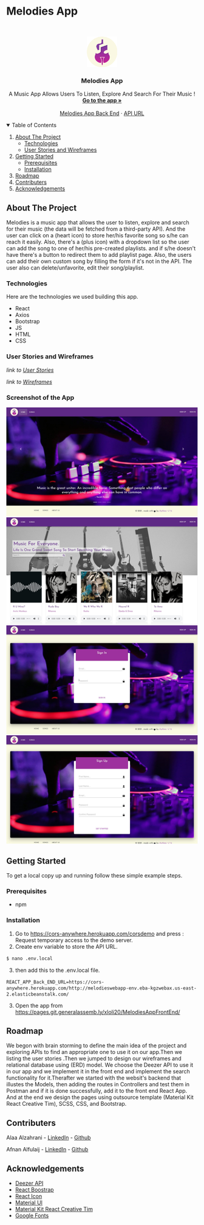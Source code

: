 # Melodies App

<!-- PROJECT LOGO -->
<br />
<p align="center">
  <a href="">
    <img src="public/MelodiesLogo.png" alt="Logo" width="80" height="80">
  </a>

  <h3 align="center">Melodies App</h3>

  <p align="center">
    A Music App Allows Users To Listen, Explore And Search For Their Music !
    <br />
    <a href="https://pages.git.generalassemb.ly/xloli20/MelodiesAppFrontEnd/"><strong>Go to the app »</strong></a>
    <br />
    <br />
    <a href="https://git.generalassemb.ly/xloli20/MelodiesAppBackEnd">Melodies App Back End</a>
    ·
    <a href="http://melodieswebapp-env.eba-kgzwebax.us-east-2.elasticbeanstalk.com/">API URL</a>
  </p>
</p>


<!-- TABLE OF CONTENTS -->
<details open="open">
  <summary>Table of Contents</summary>
  <ol>
    <li>
      <a href="#about-the-project">About The Project</a>
      <ul>
        <li><a href="#technologies">Technologies</a></li>
        <li><a href="#user-stories-and-wireframes">User Stories and Wireframes</a></li>
      </ul>
    </li>
    <li>
      <a href="#getting-started">Getting Started</a>
      <ul>
        <li><a href="#prerequisites">Prerequisites</a></li>
        <li><a href="#installation">Installation</a></li>
      </ul>
    </li>
    <li><a href="#roadmap">Roadmap</a></li>
    <li><a href="#contributers">Contributers</a></li>
    <li><a href="#acknowledgements">Acknowledgements</a></li>
  </ol>
</details>



<!-- ABOUT THE PROJECT -->
## About The Project

Melodies is a music app that allows the user to listen, explore and search for their music (the data will be fetched from a third-party API). And the user can click on a (heart icon) to store her/his favorite song so s/he can reach it easily. Also, there's a (plus icon) with a dropdown list so the user can add the song to one of her/his pre-created playlists. and if s/he doesn't have there's a button to redirect them to add playlist page. Also, the users can add their own custom song by filling the form if it's not in the API. The user also can delete/unfavorite, edit their song/playlist.




### Technologies
Here are the technologies we used building this app.
* React
* Axios
* Bootstrap
* JS
* HTML
* CSS

### User Stories and Wireframes 

_link to [User Stories](./UserStories.md)_

_link to [Wireframes](./wireframes/Wireframes.md)_


### Screenshot of the App
![](src/assets/img/screenshotHome.jpg)
![](src/assets/img/screenshotSongsList.jpg)
![](src/assets/img/Screenshot1.jpg)
![](src/assets/img/Screenshot2.jpg)

## Getting Started

To get a local copy up and running follow these simple example steps.

### Prerequisites

* npm

### Installation

1. Go to https://cors-anywhere.herokuapp.com/corsdemo and press : Request temporary access to the demo server.
2. Create env variable to store the API URL.
 ```sh
$ nano .env.local 
  ```
3. then add this to the .env.local file.

```
REACT_APP_Back_END_URL=https://cors-anywhere.herokuapp.com/http://melodieswebapp-env.eba-kgzwebax.us-east-2.elasticbeanstalk.com/
   ```
 3. Open the app from https://pages.git.generalassemb.ly/xloli20/MelodiesAppFrontEnd/


<!-- ROADMAP -->
## Roadmap
We begon with brain storming to define the main idea of the project and exploring APIs to find an appropriate one to use it on our app.Then we listing the user stories .Then we 
jumped to design our wireframes and relational database using (ERD) model. We choose the Deezer API to use it in our app and we implement it in the front end and implement the 
search functionality for it.Therafter we started with the websit's backend that illustes the Models, then adding the routes in Controllers and test them in Postman and if it is 
done successfully, add it to the front end React App. And at the end we design the pages using outsource template (Material Kit React Creative Tim), SCSS, CSS, and Bootstrap.


<!-- CONTACT -->
## Contributers

Alaa Alzahrani - [LinkedIn](https://www.linkedin.com/in/alaa-alz/) - [Github](https://github.com/xloli20)

Afnan Alfulaij - [LinkedIn](https://www.linkedin.com/in/afnan-alfulaij/
) - [Github](https://git.generalassemb.ly/afnanaaf)




<!-- ACKNOWLEDGEMENTS -->
## Acknowledgements
* [Deezer API](https://developers.deezer.com/api)
* [React Boostrap](https://react-bootstrap.github.io/)
* [React Icon](https://react-icons.github.io/react-icons)
* [Material UI](https://choosealicense.com)
* [Material Kit React Creative Tim](https://www.creative-tim.com/product/material-kit-react?ref=njsmk-download-section&_ga=2.235236033.112608220.1614763543-388038995.1614174832)
* [Google Fonts](https://fonts.google.com/)

